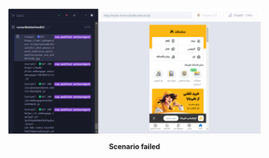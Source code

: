 <p align="center">
  <img src="cypress/screenshots/runnerMobileViewB2C.cy.ts/tourScenario.png" alt="Scenario failed" />
</p>

<p align="center"><strong>Scenario failed</strong></p>
